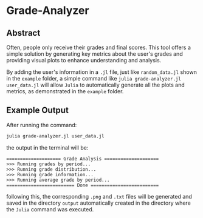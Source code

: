# Grade-Analyzer
## Abstract

Often, people only receive their grades and final scores. This tool offers a simple solution by generating key metrics about the user's grades and providing visual plots to enhance understanding and analysis.

By adding the user's information in a ``.jl`` file, just like ``random_data.jl`` shown in the ``example`` folder, a simple command like ``julia grade-analyzer.jl user_data.jl`` will allow ``Julia`` to automatically generate all the plots and metrics, as demonstrated in the ``example`` folder.

## Example Output

After running the command:

```bash
julia grade-analyzer.jl user_data.jl
```

the output in the terminal will be:

```
==================== Grade Analysis ====================
>>> Running grades by period...
>>> Running grade distribution...
>>> Running grade information...
>>> Running average grade by period...
========================= Done =========================
```

following this, the corresponding ``.png`` and ``.txt`` files will be generated and saved in the directory ``output`` automatically created in the directory where the ``Julia`` command was executed.
